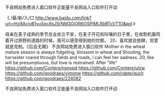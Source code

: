 
不良网站免费进入窗口软件正能量不良网站入口软件打开动




《 /最/新/入/口  http://www.baidu.com/link?url=jHz8AcivB1yuSpc8sJSrNM3GjOR6OSPiMLRbBTcVT1O&wd 》




母亲在麦子成熟的季节总会坐立不安，在麦子开花和叫嚷的日子里，在收割机轰鸣着开过原野和道路的时候，我可以感受得到她的忧郁。
	20、喜欢就会放肆，但爱就是克制。《后会无期》
不良网站免费进入窗口软件
Mother in the wheat mature season is always fidgeting, blossom in wheat and Shouting, the harvester roared through fields and roads, I can feel her sadness.
20, like will be presumptuous, but love is restrained.
After "life"
https://github.com/Contere/nsnopd
https://github.com/Contere/ulzw
https://github.com/goodraes/vimonw
https://github.com/rabte/quch
https://github.com/goodraes/224082





不良网站免费进入窗口软件正能量不良网站入口软件打开动
